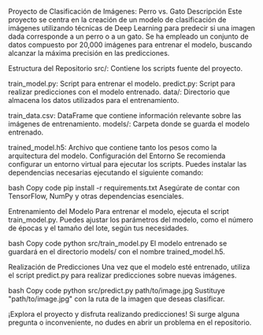 Proyecto de Clasificación de Imágenes: Perro vs. Gato
Descripción
Este proyecto se centra en la creación de un modelo de clasificación de imágenes utilizando técnicas de Deep Learning para predecir si una imagen dada corresponde a un perro o a un gato. Se ha empleado un conjunto de datos compuesto por 20,000 imágenes para entrenar el modelo, buscando alcanzar la máxima precisión en las predicciones.

Estructura del Repositorio
src/: Contiene los scripts fuente del proyecto.

train_model.py: Script para entrenar el modelo.
predict.py: Script para realizar predicciones con el modelo entrenado.
data/: Directorio que almacena los datos utilizados para el entrenamiento.

train_data.csv: DataFrame que contiene información relevante sobre las imágenes de entrenamiento.
models/: Carpeta donde se guarda el modelo entrenado.

trained_model.h5: Archivo que contiene tanto los pesos como la arquitectura del modelo.
Configuración del Entorno
Se recomienda configurar un entorno virtual para ejecutar los scripts. Puedes instalar las dependencias necesarias ejecutando el siguiente comando:

bash
Copy code
pip install -r requirements.txt
Asegúrate de contar con TensorFlow, NumPy y otras dependencias esenciales.

Entrenamiento del Modelo
Para entrenar el modelo, ejecuta el script train_model.py. Puedes ajustar los parámetros del modelo, como el número de épocas y el tamaño del lote, según tus necesidades.

bash
Copy code
python src/train_model.py
El modelo entrenado se guardará en el directorio models/ con el nombre trained_model.h5.

Realización de Predicciones
Una vez que el modelo esté entrenado, utiliza el script predict.py para realizar predicciones sobre nuevas imágenes.

bash
Copy code
python src/predict.py path/to/image.jpg
Sustituye "path/to/image.jpg" con la ruta de la imagen que deseas clasificar.

¡Explora el proyecto y disfruta realizando predicciones! Si surge alguna pregunta o inconveniente, no dudes en abrir un problema en el repositorio.
